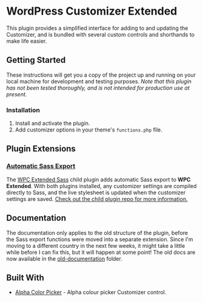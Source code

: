 # WordPress Customizer Extended

This plugin provides a simplified interface for adding to and updating the Customizer, and is bundled with several custom controls and shorthands to make life easier.

## Getting Started

These instructions will get you a copy of the project up and running on your local machine for development and testing purposes. *Note that this plugin has not been tested thoroughly, and is not intended for production use at present.*

### Installation

1. Install and activate the plugin.
2. Add customizer options in your theme's `functions.php` file.

## Plugin Extensions

### [Automatic Sass Export](https://github.com/jtmcgrath/wpc-extended-sass)

The [WPC Extended Sass](https://github.com/jtmcgrath/wpc-extended-sass) child plugin adds automatic Sass export to **WPC Extended**. With both plugins installed, any customizer settings are compiled directly to Sass, and the live stylesheet is updated when the customizer settings are saved. [Check out the child plugin repo for more information.](https://github.com/jtmcgrath/wpc-extended-sass)

## Documentation

The documentation only applies to the old structure of the plugin, before the Sass export functions were moved into a separate extension. Since I'm moving to a different country in the next few weeks, it might take a little while before I can fix this, but it will happen at some point! The old docs are now available in the [old-documentation](https://github.com/jtmcgrath/wpc-extended/tree/master/old-documentation) folder.

## Built With

- [Alpha Color Picker](https://github.com/BraadMartin/components/tree/master/customizer/alpha-color-picker) - Alpha colour picker Customizer control.
